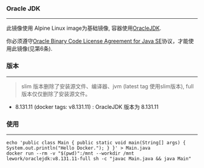 ### Oracle JDK
---

此镜像使用 Alpine Linux image为基础镜像, 容器使用[OracleJDK](http://www.oracle.com/technetwork/java/javase/overview/index.html).

你必须遵守[Oracle Binary Code License Agreement for Java SE](http://www.oracle.com/technetwork/java/javase/terms/license/index.html)协议，才能使用此镜像(见第6条).


### 版本
---
> slim 版本删除了安装源文件、编译器、jvm (latest tag 使用slim版本), full版本仅仅删除了安装源文件。

- 8.131.11 (docker tags: v8.131.11) : OracleJDK 版本为 8.131.11


### 使用
---
```
echo 'public class Main { public static void main(String[] args) { System.out.println("Hello Docker."); } }' > Main.java
docker run --rm -v "$(pwd)":/mnt --workdir /mnt lework/oraclejdk:v8.131.11-full sh -c "javac Main.java && java Main"
```